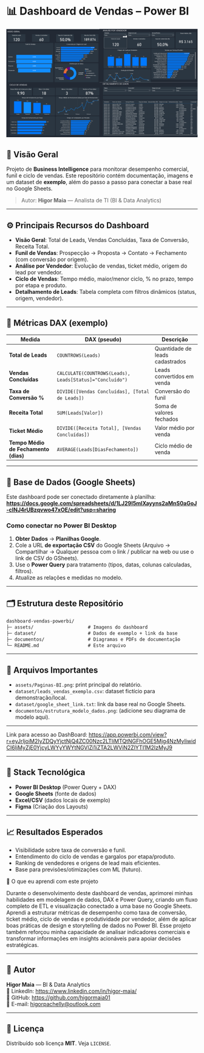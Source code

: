 # 📊 Dashboard de Vendas – Power BI

![Capa do Dashboard](./assets/Paginas-BI.png)

## 🧠 Visão Geral
Projeto de **Business Intelligence** para monitorar desempenho comercial, funil e ciclo de vendas. 
Este repositório contém documentação, imagens e um dataset de **exemplo**, além do passo a passo para conectar a base real no Google Sheets.

> Autor: **Higor Maia** — Analista de TI (BI & Data Analytics)

---

## ⚙️ Principais Recursos do Dashboard
- **Visão Geral**: Total de Leads, Vendas Concluídas, Taxa de Conversão, Receita Total.
- **Funil de Vendas**: Prospecção → Proposta → Contato → Fechamento (com conversão por origem).
- **Análise por Vendedor**: Evolução de vendas, ticket médio, origem do lead por vendedor.
- **Ciclo de Vendas**: Tempo médio, maior/menor ciclo, % no prazo, tempo por etapa e produto.
- **Detalhamento de Leads**: Tabela completa com filtros dinâmicos (status, origem, vendedor).

---

## 📐 Métricas DAX (exemplo)
| Medida | DAX (pseudo) | Descrição |
|---|---|---|
| **Total de Leads** | `COUNTROWS(Leads)` | Quantidade de leads cadastrados |
| **Vendas Concluídas** | `CALCULATE(COUNTROWS(Leads), Leads[Status]="Concluído")` | Leads convertidos em venda |
| **Taxa de Conversão %** | `DIVIDE([Vendas Concluídas], [Total de Leads])` | Conversão do funil |
| **Receita Total** | `SUM(Leads[Valor])` | Soma de valores fechados |
| **Ticket Médio** | `DIVIDE([Receita Total], [Vendas Concluídas])` | Valor médio por venda |
| **Tempo Médio de Fechamento (dias)** | `AVERAGE(Leads[DiasFechamento])` | Ciclo médio de venda |


---

## 🔗 Base de Dados (Google Sheets)
Este dashboard pode ser conectado diretamente à planilha:
**https://docs.google.com/spreadsheets/d/1LJ29I5mlXayyns2aMnS0aGoJ-cINJ4rUBzqvwo47xOE/edit?usp=sharing**

### Como conectar no Power BI Desktop
1. **Obter Dados** → **Planilhas Google**.  
2. Cole a URL **de exportação CSV** do Google Sheets (Arquivo → Compartilhar → Qualquer pessoa com o link / publicar na web ou use o link de CSV do GSheets).  
3. Use o **Power Query** para tratamento (tipos, datas, colunas calculadas, filtros).  
4. Atualize as relações e medidas no modelo.


---

## 🗂 Estrutura deste Repositório
```
dashboard-vendas-powerbi/
├─ assets/                    # Imagens do dashboard
├─ dataset/                   # Dados de exemplo + link da base
├─ documentos/                # Diagramas e PDFs de documentação
└─ README.md                  # Este arquivo
```

---

## 📁 Arquivos Importantes
- `assets/Paginas-BI.png`: print principal do relatório.
- `dataset/leads_vendas_exemplo.csv`: dataset fictício para demonstração/local.
- `dataset/google_sheet_link.txt`: link da base real no Google Sheets.
- `documentos/estrutura_modelo_dados.png`: (adicione seu diagrama de modelo aqui).

---

Link para acesso ao DashBoard: https://app.powerbi.com/view?r=eyJrIjoiM2IyZDQyYjctNjQ4ZC00Nzc2LTliMTQtNGFhOGE5Mjg4NzMyIiwidCI6IjMyZjE0YjcyLWYyYWYtNGVlZi1iZTA2LWViN2ZlYTI1M2IzMyJ9

---

## 🧰 Stack Tecnológica
- **Power BI Desktop** (Power Query + DAX)
- **Google Sheets** (fonte de dados)
- **Excel/CSV** (dados locais de exemplo)
- **Figma** (Criação dos Layouts)

---

## 📈 Resultados Esperados
- Visibilidade sobre taxa de conversão e funil.
- Entendimento do ciclo de vendas e gargalos por etapa/produto.
- Ranking de vendedores e origens de lead mais eficientes.
- Base para previsões/otimizações com ML (futuro).

🧠 O que eu aprendi com este projeto

Durante o desenvolvimento deste dashboard de vendas, aprimorei minhas habilidades em modelagem de dados, DAX e Power Query, criando um fluxo completo de ETL e visualização conectado a uma base no Google Sheets.
Aprendi a estruturar métricas de desempenho como taxa de conversão, ticket médio, ciclo de vendas e produtividade por vendedor, além de aplicar boas práticas de design e storytelling de dados no Power BI.
Esse projeto também reforçou minha capacidade de analisar indicadores comerciais e transformar informações em insights acionáveis para apoiar decisões estratégicas.

---

## 👤 Autor
**Higor Maia** — BI & Data Analytics  
💼 LinkedIn: https://www.linkedin.com/in/higor-maia/  
🐙 GitHub: https://github.com/higormaia01  
📧 E-mail: higorpachelly@outlook.com

---

## 📝 Licença
Distribuído sob licença **MIT**. Veja `LICENSE`.
